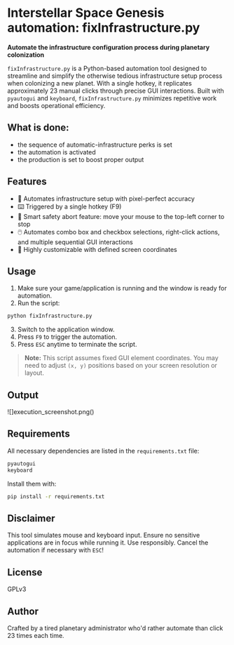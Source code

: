 # Interstellar Space Genesis automation: fixInfrastructure.py

**Automate the infrastructure configuration process during planetary colonization**

`fixInfrastructure.py` is a Python-based automation tool designed to streamline and simplify the otherwise tedious infrastructure setup process when colonizing a new planet. With a single hotkey, it replicates approximately 23 manual clicks through precise GUI interactions. Built with `pyautogui` and `keyboard`, `fixInfrastructure.py` minimizes repetitive work and boosts operational efficiency.

## What is done:
* the sequence of automatic-infrastructure perks is set
* the automation is activated
* the production is set to boost proper output

## Features

* 🔁 Automates infrastructure setup with pixel-perfect accuracy
* ⌨️ Triggered by a single hotkey (F9)
* 🧠 Smart safety abort feature: move your mouse to the top-left corner to stop
* 🖱️ Automates combo box and checkbox selections, right-click actions, and multiple sequential GUI interactions
* 🧰 Highly customizable with defined screen coordinates

## Usage

1. Make sure your game/application is running and the window is ready for automation.
2. Run the script:

```bash
python fixInfrastructure.py
```

3. Switch to the application window.
4. Press `F9` to trigger the automation.
5. Press `ESC` anytime to terminate the script.

> **Note:** This script assumes fixed GUI element coordinates. You may need to adjust `(x, y)` positions based on your screen resolution or layout.

## Output

![]execution_screenshot.png()

## Requirements

All necessary dependencies are listed in the `requirements.txt` file:

```txt
pyautogui
keyboard
```

Install them with:

```bash
pip install -r requirements.txt
```

## Disclaimer

This tool simulates mouse and keyboard input. Ensure no sensitive applications are in focus while running it. Use responsibly. Cancel the automation if necessary with `ESC`!

## License

GPLv3

## Author

Crafted by a tired planetary administrator who'd rather automate than click 23 times each time.
